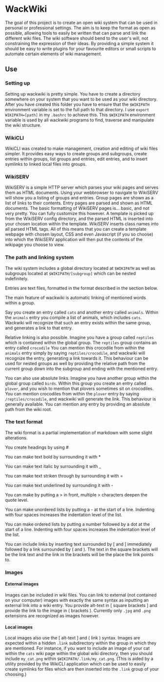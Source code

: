# WackWiki

The goal of this project is to create an open wiki system that can be used in personal or professional settings.
The aim is to keep the format as open as possible, allowing tools to easily be written that can parse and link the different wiki files.
The wiki software should bend to the user's will, not constraining the expression of their ideas.
By providing a simple system it should be easy to write plugins for your favourite editors or small scripts to automate certain elements of wiki management.

## Use

### Setting up
Setting up wackwiki is pretty simple. You have to create a directory somewhere on your system that you want to be used as your wiki directory.
After you have created this folder you have to ensure that the `$WIKIPATH` environment variable is set to the full path to that directory.
I use `export WIKIPATH=[path]` in my `.bashrc` to achieve this.
This `$WIKIPATH` environment variable is used by all wackwiki programs to find, traverse and manipulate the wiki structure.

### WikiCLI
WikiCLI was created to make management, creation and editing of wiki files simpler.
It provides easy ways to create groups and subgroups, create entries within groups, list groups and entries, edit entries, and to insert symlinks to linked local files into groups.

### WikiSERV
WikiSERV is a simple HTTP server which parses your wiki pages and serves them as HTML documents.
Using your webbrowser to navigate to WikiSERV will show you a listing of groups and entries.
Group pages are shown as a list of links to their contents.
Entry pages are parsed and shown as HTML documents.
The basic formatting of WikiSERV pages is... basic, and not very pretty. You can fully customize this however.
A template is picked up from the WikiSERV config directory, and the parsed HTML is inserted into your chosen location within the template.
WikiSERV inserts class names into all parsed HTML tags.
All of this means that you can create a template webpage with chosen layout, CSS and even Javascript (if you so choose) into which the WikiSERV application will then put the contents of the wikipage you choose to view.

### The path and linking system
The wiki system includes a global directory located at `$WIKIPATH` as well as subgroups located at `$WIKIPATH/[subgroup]` which can be nested indefinitely.

Entries are text files, formatted in the format described in the section below.

The main feature of wackwiki is automatic linking of mentioned words within a group.

Say you create an entry called `cats` and another entry called `animals`.
Within the `animals` entry you compile a list of animals, which includes `cats`.
Wackwiki will recognize that such an entry exists within the same group, and generates a link to that entry.

Relative linking is also possible.
Imagine you have a group called `reptiles` which is contained within the global group.
The `reptiles` group contains an entry called `crocodile`
You can mention this crocodile from within the `animals` entry simply by saying `reptiles/crocodile`, and wackwiki will recognize the entry, generating a link towards it.
This behaviour can be used for nested groups as well by providing the relative path from the current group down into the subgroup and ending with the mentioned entry.

You can also use absolute links.
Imagine you have another group within the global group called `birds`.
Within this group you create an entry called `plover`, and you wish to mention that plovers sometimes sit on crocodiles.
You can mention crocodiles from within the `plover` entry by saying `/reptiles/crocodile`, and wackwiki will generate the link.
This behaviour is generally available. You can mention any entry by providing an absolute path from the wiki root.

### The text format
The wiki format is a partial implementation of markdown with some slight alterations.

You create headings by using #

You can make text bold by surrounding it with *

You can make text italic by surrounding it with _

You can make text striken through by surrounding it with =

You can make text underlined by surrounding it with -

You can make by putting a > in front, multiple > characters deepen the quote level.

You can make unordered lists by putting a - at the start of a line. Indenting with four spaces increases the indentation level of the list.

You can make ordered lists by putting a number followed by a dot at the start of a line. Indenting with four spaces increases the indentation level of the list.

You can include links by inserting text surrounded by [ and ] immediately followed by a link surrounded by ( and ). The text in the square brackets will be the link text and the link in the brackets will be the place the link points to.

### Images
#### External images
Images can be included in wiki files.
You can link to external (not contained on your computer) images with exactly the same syntax as inputting an external link into a wiki entry.
You provide alt-text in [ square brackets ] and provide the link to the image in ( brackets ). Currently only `.jpg` and `.png` extensions are recognized as images however.

#### Local images
Local images also use the [ alt-text ] and ( link ) syntax.
Images are expected within a hidden `.link` subdirectory within the group in which they are mentioned.
For instance, if you want to include an image of your cat within the `cats` wiki page within the global wiki directory, then you should include `my_cat.png` within `$WIKIPATH/.link/my_cat.png`. 
(This is aided by a utility provided by the WikiCLI application which can be used to easily create symlinks for files which are then inserted into the `.link` group of your choosing.)

